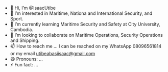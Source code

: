 - 👋 Hi, I’m @IsaacUtibe
- 👀 I’m interested in Maritime, Nationa and International Security, and Sport.
- 🌱 I’m currently learning Maritime Security and Safety at City University, Cambodia.
- 💞️ I’m looking to collaborate on Maritime Operations, Security Operations and Shipping.
- 📫 How to reach me ... I can be reached on my WhatsApp 08096561814 or my email utibeabasiisaac@gmail.com
- 😄 Pronouns: ...
- ⚡ Fun fact: ...

<!---
IsaacUtibe/IsaacUtibe is a ✨ special ✨ repository because its `README.md` (this file) appears on your GitHub profile.
You can click the Preview link to take a look at your changes.
--->

